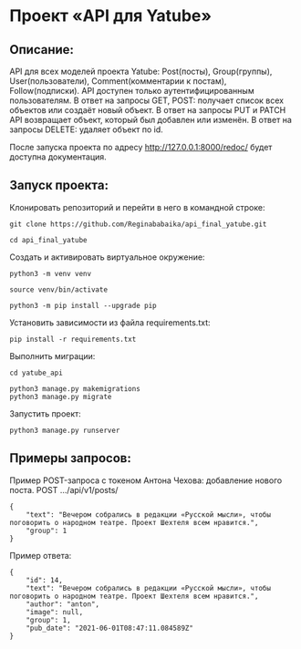 # Проект «API для Yatube»

## Описание:

API для всех моделей проекта Yatube: 
Post(посты), Group(группы), User(пользователи), Comment(комментарии к постам), Follow(подписки).
API доступен только аутентифицированным пользователям.
В ответ на запросы GET, POST: получает список всех объектов или создаёт новый объект.
В ответ на запросы PUT и PATCH API возвращает объект, который был добавлен или изменён.
В ответ на запросы DELETE: удаляет объект по id.

После запуска проекта по адресу http://127.0.0.1:8000/redoc/ будет доступна документация.

## Запуск проекта:

Клонировать репозиторий и перейти в него в командной строке:

```
git clone https://github.com/Reginababaika/api_final_yatube.git
```

```
cd api_final_yatube
```

Cоздать и активировать виртуальное окружение:

```
python3 -m venv venv
```

```
source venv/bin/activate
```

```
python3 -m pip install --upgrade pip
```

Установить зависимости из файла requirements.txt:

```
pip install -r requirements.txt
```

Выполнить миграции:
```
cd yatube_api

```
```
python3 manage.py makemigrations
python3 manage.py migrate
```

Запустить проект:

```
python3 manage.py runserver
```

## Примеры запросов:
Пример POST-запроса с токеном Антона Чехова: добавление нового поста.
POST .../api/v1/posts/
```
{
    "text": "Вечером собрались в редакции «Русской мысли», чтобы поговорить о народном театре. Проект Шехтеля всем нравится.",
    "group": 1
}
```
Пример ответа:
```
{
    "id": 14,
    "text": "Вечером собрались в редакции «Русской мысли», чтобы поговорить о народном театре. Проект Шехтеля всем нравится.",
    "author": "anton",
    "image": null,
    "group": 1,
    "pub_date": "2021-06-01T08:47:11.084589Z"
}
```
